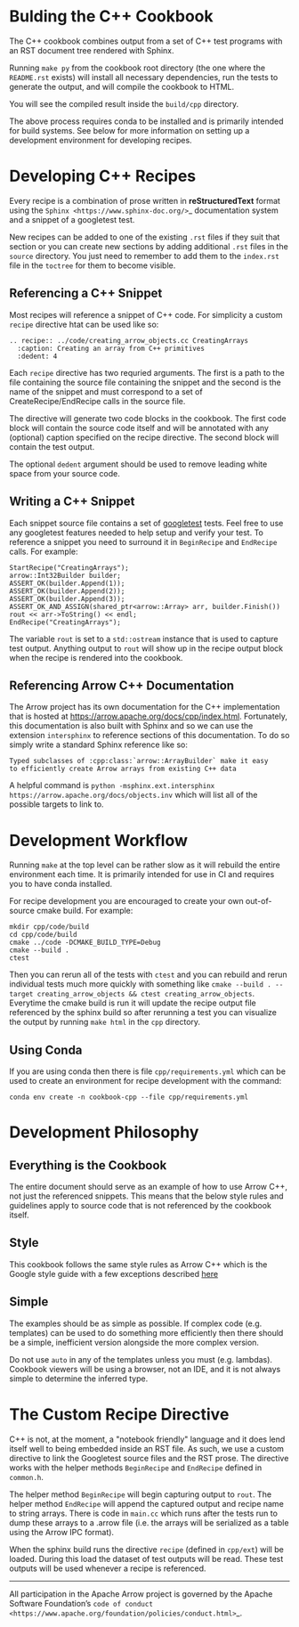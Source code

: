 # Bulding the C++ Cookbook

The C++ cookbook combines output from a set of C++ test programs with
an RST document tree rendered with Sphinx.

Running `make py` from the cookbook root directory (the one where
the `README.rst` exists) will install all necessary dependencies,
run the tests to generate the output, and will compile the cookbook
to HTML.

You will see the compiled result inside the `build/cpp` directory.

The above process requires conda to be installed and is primarily
intended for build systems. See below for more information on setting
up a development environment for developing recipes.

# Developing C++ Recipes

Every recipe is a combination of prose written in **reStructuredText**
format using the `Sphinx <https://www.sphinx-doc.org/>`\_ documentation
system and a snippet of a googletest test.

New recipes can be added to one of the existing `.rst` files if
they suit that section or you can create new sections by adding
additional `.rst` files in the `source` directory. You just
need to remember to add them to the `index.rst` file in the
`toctree` for them to become visible.

## Referencing a C++ Snippet

Most recipes will reference a snippet of C++ code. For simplicity
a custom `recipe` directive htat can be used like so:

```
.. recipe:: ../code/creating_arrow_objects.cc CreatingArrays
  :caption: Creating an array from C++ primitives
  :dedent: 4
```

Each `recipe` directive has two requried arguments. The first is
a path to the file containing the source file containing the snippet
and the second is the name of the snippet and must correspond to a
set of CreateRecipe/EndRecipe calls in the source file.

The directive will generate two code blocks in the cookbook. The first
code block will contain the source code itself and will be annotated
with any (optional) caption specified on the recipe directive. The
second block will contain the test output.

The optional `dedent` argument should be used to remove leading white
space from your source code.

## Writing a C++ Snippet

Each snippet source file contains a set of
[googletest](https://github.com/google/googletest) tests. Feel free to
use any googletest features needed to help setup and verify your test.
To reference a snippet you need to surround it in `BeginRecipe` and
`EndRecipe` calls. For example:

```
StartRecipe("CreatingArrays");
arrow::Int32Builder builder;
ASSERT_OK(builder.Append(1));
ASSERT_OK(builder.Append(2));
ASSERT_OK(builder.Append(3));
ASSERT_OK_AND_ASSIGN(shared_ptr<arrow::Array> arr, builder.Finish())
rout << arr->ToString() << endl;
EndRecipe("CreatingArrays");
```

The variable `rout` is set to a `std::ostream` instance that is used to
capture test output. Anything output to `rout` will show up in the recipe
output block when the recipe is rendered into the cookbook.

## Referencing Arrow C++ Documentation

The Arrow project has its own documentation for the C++ implementation that
is hosted at https://arrow.apache.org/docs/cpp/index.html. Fortunately,
this documentation is also built with Sphinx and so we can use the extension
`intersphinx` to reference sections of this documentation. To do so simply
write a standard Sphinx reference like so:

```
Typed subclasses of :cpp:class:`arrow::ArrayBuilder` make it easy
to efficiently create Arrow arrays from existing C++ data
```

A helpful command is
`python -msphinx.ext.intersphinx https://arrow.apache.org/docs/objects.inv`
which will list all of the possible targets to link to.

# Development Workflow

Running `make` at the top level can be rather slow as it will rebuild the
entire environment each time. It is primarily intended for use in CI and
requires you to have conda installed.

For recipe development you are encouraged to create your own out-of-source
cmake build. For example:

```
mkdir cpp/code/build
cd cpp/code/build
cmake ../code -DCMAKE_BUILD_TYPE=Debug
cmake --build .
ctest
```

Then you can rerun all of the tests with `ctest` and you can rebuild and
rerun individual tests much more quickly with something like
`cmake --build . --target creating_arrow_objects && ctest creating_arrow_objects`.
Everytime the cmake build is run it will update the recipe output file
referenced by the sphinx build so after rerunning a test you can visualize the
output by running `make html` in the `cpp` directory.

## Using Conda

If you are using conda then there is file `cpp/requirements.yml` which can be
used to create an environment for recipe development with the command:

```
conda env create -n cookbook-cpp --file cpp/requirements.yml
```

# Development Philosophy

## Everything is the Cookbook

The entire document should serve as an example of how to use Arrow C++, not just the
referenced snippets. This means that the below style rules and guidelines apply to
source code that is not referenced by the cookbook itself.

## Style

This cookbook follows the same style rules as Arrow C++ which is the Google style
guide with a few exceptions described
[here](https://arrow.apache.org/docs/developers/cpp/development.html#code-style-linting-and-ci)

## Simple

The examples should be as simple as possible. If complex code (e.g. templates) can be
used to do something more efficiently then there should be a simple, inefficient version
alongside the more complex version.

Do not use `auto` in any of the templates unless you must (e.g. lambdas). Cookbook
viewers will be using a browser, not an IDE, and it is not always simple to determine
the inferred type.

# The Custom Recipe Directive

C++ is not, at the moment, a "notebook friendly" language and it does lend itself well
to being embedded inside an RST file. As such, we use a custom directive to link the
Googletest source files and the RST prose. The directive works with the helper methods
`BeginRecipe` and `EndRecipe` defined in `common.h`.

The helper method `BeginRecipe` will begin capturing output to `rout`. The helper method
`EndRecipe` will append the captured output and recipe name to string arrays. There is code
in `main.cc` which runs after the tests run to dump these arrays to a .arrow file (i.e. the
arrays will be serialized as a table using the Arrow IPC format).

When the sphinx build runs the directive `recipe` (defined in `cpp/ext`) will be loaded.
During this load the dataset of test outputs will be read. These test outputs will be used
whenever a recipe is referenced.

---

All participation in the Apache Arrow project is governed by the Apache
Software Foundation’s
`code of conduct <https://www.apache.org/foundation/policies/conduct.html>`\_.
